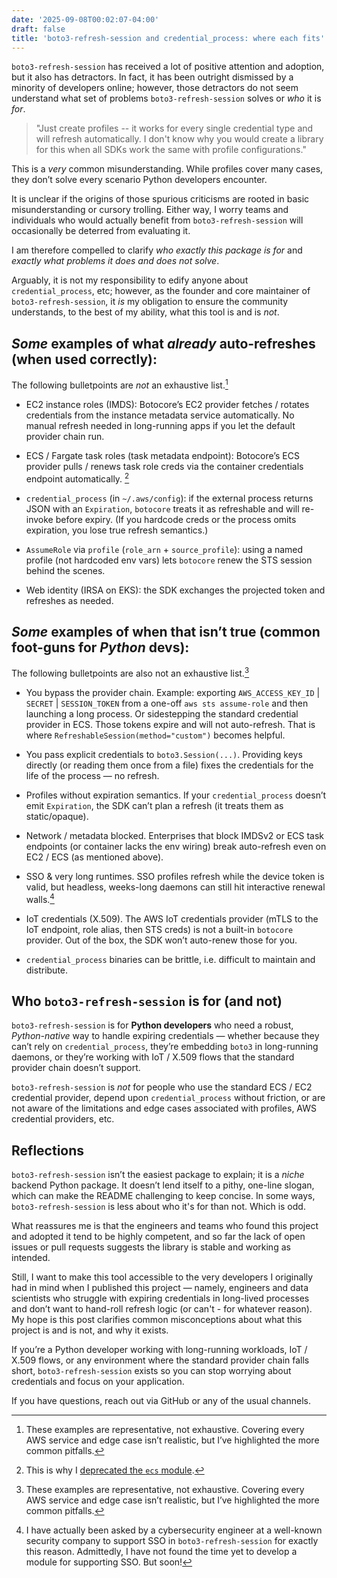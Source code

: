 ```yaml
---
date: '2025-09-08T00:02:07-04:00'
draft: false
title: 'boto3-refresh-session and credential_process: where each fits'
---
```


`boto3-refresh-session` has received a lot of positive attention and adoption, but it also has detractors. In fact, it has been outright dismissed by a minority of developers online; however, those detractors do not seem understand what set of problems `boto3-refresh-session` solves or *who* it is *for*. 

> "Just create profiles -- it works for every single credential type and will refresh automatically. I don't know why you would create a library for this when all SDKs work the same with profile configurations."

This is a *very* common misunderstanding. While profiles cover many cases, they don’t solve every scenario Python developers encounter. 

It is unclear if the origins of those spurious criticisms are rooted in basic misunderstanding or cursory trolling. Either way, I worry teams and individuals who would actually benefit from `boto3-refresh-session` will occasionally be deterred from evaluating it.

I am therefore compelled to clarify *who exactly this package is for* and *exactly what problems it does and does not solve*. 

Arguably, it is not my responsibility to edify anyone about `credential_process`, etc; however, as the founder and core maintainer of `boto3-refresh-session`, it *is* my obligation to ensure the community understands, to the best of my ability, what this tool is and is *not*.

## *Some* examples of what *already* auto-refreshes (when used correctly):

The following bulletpoints are *not* an exhaustive list.[^2]

- EC2 instance roles (IMDS): Botocore’s EC2 provider fetches / rotates credentials from the instance metadata service automatically. No manual refresh needed in long-running apps if you let the default provider chain run.

- ECS / Fargate task roles (task metadata endpoint): Botocore’s ECS provider pulls / renews task role creds via the container credentials endpoint automatically. [^3]

- `credential_process` (in `~/.aws/config`): if the external process returns JSON with an `Expiration`, `botocore` treats it as refreshable and will re-invoke before expiry. (If you hardcode creds or the process omits expiration, you lose true refresh semantics.)

- `AssumeRole` via `profile` (`role_arn` + `source_profile`): using a named profile (not hardcoded env vars) lets `botocore` renew the STS session behind the scenes.

- Web identity (IRSA on EKS): the SDK exchanges the projected token and refreshes as needed.

## *Some* examples of when that isn’t true (common foot-guns for *Python* devs):

The following bulletpoints are also not an exhaustive list.[^2]

- You bypass the provider chain. Example: exporting `AWS_ACCESS_KEY_ID` | `SECRET` | `SESSION_TOKEN` from a one-off `aws sts assume-role` and then launching a long process. Or sidestepping the standard credential provider in ECS. Those tokens expire and will not auto-refresh. That is where `RefreshableSession(method="custom")` becomes helpful.

- You pass explicit credentials to `boto3.Session(...)`. Providing keys directly (or reading them once from a file) fixes the credentials for the life of the process — no refresh.

- Profiles without expiration semantics. If your `credential_process` doesn’t emit `Expiration`, the SDK can’t plan a refresh (it treats them as static/opaque).

- Network / metadata blocked. Enterprises that block IMDSv2 or ECS task endpoints (or container lacks the env wiring) break auto-refresh even on EC2 / ECS (as mentioned above).

- SSO & very long runtimes. SSO profiles refresh while the device token is valid, but headless, weeks-long daemons can still hit interactive renewal walls.[^4]

- IoT credentials (X.509). The AWS IoT credentials provider (mTLS to the IoT endpoint, role alias, then STS creds) is not a built-in `botocore` provider. Out of the box, the SDK won’t auto-renew those for you.

- `credential_process` binaries can be brittle, i.e. difficult to maintain and distribute. 

## Who `boto3-refresh-session` is for (and not)

`boto3-refresh-session` is for **Python developers** who need a robust, *Python-native* way to handle expiring credentials — whether because they can’t rely on `credential_process`, they’re embedding `boto3` in long-running daemons, or they’re working with IoT / X.509 flows that the standard provider chain doesn’t support.

`boto3-refresh-session` is *not* for people who use the standard ECS / EC2 credential provider, depend upon `credential_process` without friction, or are not aware of the limitations and edge cases associated with profiles, AWS credential providers, etc.

## Reflections

`boto3-refresh-session` isn’t the easiest package to explain; it is a *niche* backend Python package. It doesn’t lend itself to a pithy, one-line slogan, which can make the README challenging to keep concise. In some ways, `boto3-refresh-session` is less about who it's for than not. Which is odd.

What reassures me is that the engineers and teams who found this project and adopted it tend to be highly competent, and so far the lack of open issues or pull requests suggests the library is stable and working as intended. 

Still, I want to make this tool accessible to the very developers I originally had in mind when I published this project — namely, engineers and data scientists who struggle with expiring credentials in long-lived processes and don’t want to hand-roll refresh logic (or can't - for whatever reason). My hope is this post clarifies common misconceptions about what this project is and is not, and why it exists.

If you’re a Python developer working with long-running workloads, IoT / X.509 flows, or any environment where the standard provider chain falls short, `boto3-refresh-session` exists so you can stop worrying about credentials and focus on your application. 

If you have questions, reach out via GitHub or any of the usual channels.

[^1]: [TL;DR Sec](https://tldrsec.com/p/tldr-sec-282) and [CloudSecList](https://cloudseclist.com/issues/issue-290/), to be specific.

[^2]: These examples are representative, not exhaustive. Covering every AWS service and edge case isn’t realistic, but I’ve highlighted the more common pitfalls.

[^3]: This is why I [deprecated the `ecs` module](https://github.com/michaelthomasletts/boto3-refresh-session/pull/78).

[^4]: I have actually been asked by a cybersecurity engineer at a well-known security company to support SSO in `boto3-refresh-session` for exactly this reason. Admittedly, I have not found the time yet to develop a module for supporting SSO. But soon!